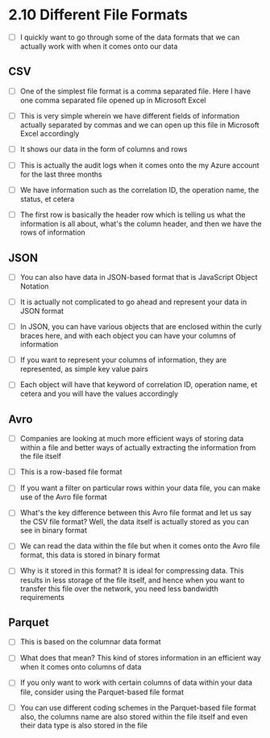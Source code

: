 # 2.10 Different File Formats

- [ ] I quickly want to go through some of the data formats that we can actually work with when it comes onto our data<br/>

## CSV

- [ ] One of the simplest file format is a comma separated file. Here I have one comma separated file opened up in Microsoft Excel<br/>

- [ ] This is very simple wherein we have different fields of information actually separated by commas and we can open up this file in Microsoft Excel accordingly<br/>

- [ ] It shows our data in the form of columns and rows<br/>

- [ ] This is actually the audit logs when it comes onto the my Azure account for the last three months<br/>

- [ ] We have information such as the correlation ID, the operation name, the status, et cetera<br/>

- [ ] The first row is basically the header row which is telling us what the information is all about, what's the column header, and then we have the rows of information<br/>

## JSON

- [ ] You can also have data in JSON-based format that is JavaScript Object Notation<br/>

- [ ] It is actually not complicated to go ahead and represent your data in JSON format<br/>

- [ ] In JSON, you can have various objects that are enclosed within the curly braces here, and with each object you can have your columns of information<br/>

- [ ] If you want to represent your columns of information, they are represented, as simple key value pairs<br/>

- [ ] Each object will have that keyword of correlation ID, operation name, et cetera and you will have the values accordingly<br/>

## Avro

- [ ] Companies are looking at much more efficient ways of storing data within a file and better ways of actually extracting the information from the file itself<br/>

- [ ] This is a row-based file format<br/>

- [ ] If you want a filter on particular rows within your data file, you can make use of the Avro file format<br/>

- [ ] What's the key difference between this Avro file format and let us say the CSV file format? Well, the data itself is actually stored as you can see in binary format<br/>

- [ ] We can read the data within the file but when it comes onto the Avro file format, this data is stored in binary format<br/>

- [ ] Why is it stored in this format? It is ideal for compressing data. This results in less storage of the file itself, and hence when you want to transfer this file over the network, you need less bandwidth requirements<br/>

## Parquet

- [ ] This is based on the columnar data format<br/>

- [ ] What does that mean? This kind of stores information in an efficient way when it comes onto columns of data<br/>

- [ ] If you only want to work with certain columns of data within your data file, consider using the Parquet-based file format<br/>

- [ ] You can use different coding schemes in the Parquet-based file format also, the columns name are also stored within the file itself and even their data type is also stored in the file<br/>